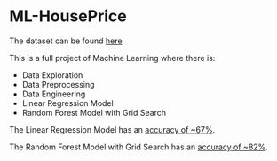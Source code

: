 # ML-HousePrice

The dataset can be found [here](https://www.kaggle.com/datasets/camnugent/california-housing-prices/)

This is a full project of Machine Learning where there is:
- Data Exploration
- Data Preprocessing
- Data Engineering
- Linear Regression Model
- Random Forest Model with Grid Search

The Linear Regression Model has an <ins>accuracy of ~67%</ins>.

The Random Forest Model with Grid Search has an <ins>accuracy of ~82%</ins>.
